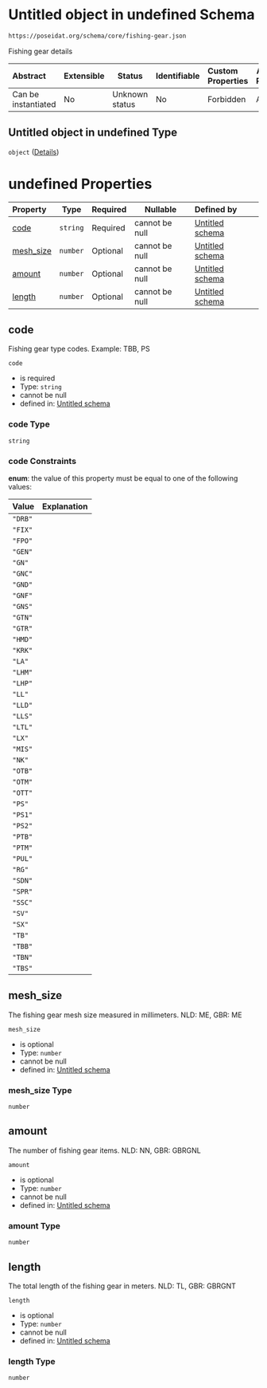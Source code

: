 # Untitled object in undefined Schema

```txt
https://poseidat.org/schema/core/fishing-gear.json
```

Fishing gear details


| Abstract            | Extensible | Status         | Identifiable | Custom Properties | Additional Properties | Access Restrictions | Defined In                                                                 |
| :------------------ | ---------- | -------------- | ------------ | :---------------- | --------------------- | ------------------- | -------------------------------------------------------------------------- |
| Can be instantiated | No         | Unknown status | No           | Forbidden         | Allowed               | none                | [fishing-gear.json](schemas/core/fishing-gear.json "open original schema") |

## Untitled object in undefined Type

`object` ([Details](fishing-gear.md))

# undefined Properties

| Property                | Type     | Required | Nullable       | Defined by                                                                                                                              |
| :---------------------- | -------- | -------- | -------------- | :-------------------------------------------------------------------------------------------------------------------------------------- |
| [code](#code)           | `string` | Required | cannot be null | [Untitled schema](fishing-gear-properties-code.md "https&#x3A;//poseidat.org/schema/enum/fishing-gear-type.json#/properties/code")      |
| [mesh_size](#mesh_size) | `number` | Optional | cannot be null | [Untitled schema](fishing-gear-properties-mesh_size.md "https&#x3A;//poseidat.org/schema/core/fishing-gear.json#/properties/mesh_size") |
| [amount](#amount)       | `number` | Optional | cannot be null | [Untitled schema](fishing-gear-properties-amount.md "https&#x3A;//poseidat.org/schema/core/fishing-gear.json#/properties/amount")       |
| [length](#length)       | `number` | Optional | cannot be null | [Untitled schema](fishing-gear-properties-length.md "https&#x3A;//poseidat.org/schema/core/fishing-gear.json#/properties/length")       |

## code

Fishing gear type codes. Example: TBB, PS


`code`

-   is required
-   Type: `string`
-   cannot be null
-   defined in: [Untitled schema](fishing-gear-properties-code.md "https&#x3A;//poseidat.org/schema/enum/fishing-gear-type.json#/properties/code")

### code Type

`string`

### code Constraints

**enum**: the value of this property must be equal to one of the following values:

| Value   | Explanation |
| :------ | ----------- |
| `"DRB"` |             |
| `"FIX"` |             |
| `"FPO"` |             |
| `"GEN"` |             |
| `"GN"`  |             |
| `"GNC"` |             |
| `"GND"` |             |
| `"GNF"` |             |
| `"GNS"` |             |
| `"GTN"` |             |
| `"GTR"` |             |
| `"HMD"` |             |
| `"KRK"` |             |
| `"LA"`  |             |
| `"LHM"` |             |
| `"LHP"` |             |
| `"LL"`  |             |
| `"LLD"` |             |
| `"LLS"` |             |
| `"LTL"` |             |
| `"LX"`  |             |
| `"MIS"` |             |
| `"NK"`  |             |
| `"OTB"` |             |
| `"OTM"` |             |
| `"OTT"` |             |
| `"PS"`  |             |
| `"PS1"` |             |
| `"PS2"` |             |
| `"PTB"` |             |
| `"PTM"` |             |
| `"PUL"` |             |
| `"RG"`  |             |
| `"SDN"` |             |
| `"SPR"` |             |
| `"SSC"` |             |
| `"SV"`  |             |
| `"SX"`  |             |
| `"TB"`  |             |
| `"TBB"` |             |
| `"TBN"` |             |
| `"TBS"` |             |

## mesh_size

The fishing gear mesh size measured in millimeters. NLD: ME, GBR: ME


`mesh_size`

-   is optional
-   Type: `number`
-   cannot be null
-   defined in: [Untitled schema](fishing-gear-properties-mesh_size.md "https&#x3A;//poseidat.org/schema/core/fishing-gear.json#/properties/mesh_size")

### mesh_size Type

`number`

## amount

The number of fishing gear items. NLD: NN, GBR: GBRGNL


`amount`

-   is optional
-   Type: `number`
-   cannot be null
-   defined in: [Untitled schema](fishing-gear-properties-amount.md "https&#x3A;//poseidat.org/schema/core/fishing-gear.json#/properties/amount")

### amount Type

`number`

## length

The total length of the fishing gear in meters. NLD: TL, GBR: GBRGNT


`length`

-   is optional
-   Type: `number`
-   cannot be null
-   defined in: [Untitled schema](fishing-gear-properties-length.md "https&#x3A;//poseidat.org/schema/core/fishing-gear.json#/properties/length")

### length Type

`number`
